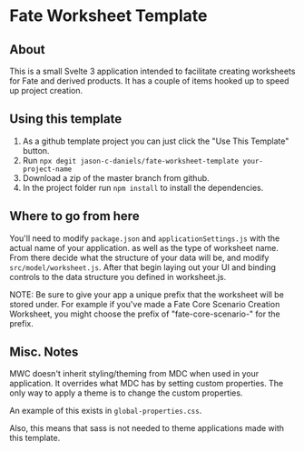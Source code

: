 # Fate Worksheet Template

## About
This is a small Svelte 3 application intended to facilitate creating worksheets for Fate and derived products. 
It has a couple of items hooked up to speed up project creation.

## Using this template
1. As a github template project  you can just click the "Use This Template" button.
2. Run `npx degit jason-c-daniels/fate-worksheet-template your-project-name`
3. Download a zip of the master branch from github.
4. In the project folder run `npm install` to install the dependencies.

## Where to go from here
You'll need to modify `package.json` and `applicationSettings.js` with the actual name of your application.
as well as the type of worksheet name.  From there decide what the structure of your data will be,
and modify `src/model/worksheet.js`. After that begin laying out your UI and binding controls to the data
structure you defined in worksheet.js.

NOTE: Be sure to give your app a unique prefix that the worksheet will be stored under.
For example if you've made a Fate Core Scenario Creation Worksheet, you might choose the prefix of
"fate-core-scenario-" for the prefix. 

## Misc. Notes
MWC doesn't inherit styling/theming from MDC when 
used in your application. It overrides what MDC has by setting custom properties. 
The only way to apply a theme is to change the custom properties.

An example of this exists in `global-properties.css`.

Also, this means that sass is not needed to theme applications made with this 
template.
